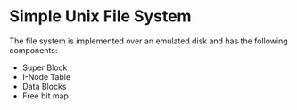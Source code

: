 # Simple Unix File System
The file system is implemented over an emulated disk and has the following components:
* Super Block
* I-Node Table
* Data Blocks
* Free bit map
